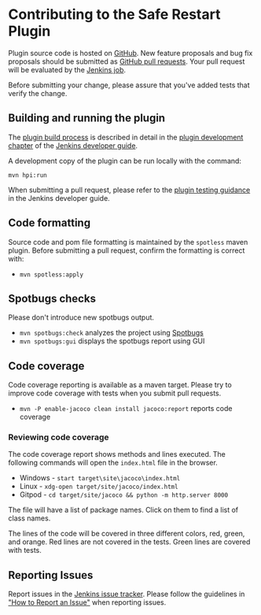 # Contributing to the Safe Restart Plugin

Plugin source code is hosted on [GitHub](https://github.com/jenkinsci/saferestart-plugin).
New feature proposals and bug fix proposals should be submitted as [GitHub pull requests](https://help.github.com/articles/creating-a-pull-request).
Your pull request will be evaluated by the [Jenkins job](https://ci.jenkins.io/job/Plugins/job/saferestart-plugin/).

Before submitting your change, please assure that you've added tests that verify the change.

## Building and running the plugin

The [plugin build process](https://www.jenkins.io/doc/developer/plugin-development/build-process/) is described in detail in the [plugin development chapter](https://www.jenkins.io/doc/developer/plugin-development/) of the [Jenkins developer guide](https://www.jenkins.io/doc/developer/).

A development copy of the plugin can be run locally with the command:

```
mvn hpi:run
```

When submitting a pull request, please refer to the [plugin testing guidance](https://www.jenkins.io/doc/developer/plugin-development/plugin-release-tips/) in the Jenkins developer guide.

## Code formatting

Source code and pom file formatting is maintained by the `spotless` maven plugin.
Before submitting a pull request, confirm the formatting is correct with:

* `mvn spotless:apply`

## Spotbugs checks

Please don't introduce new spotbugs output.

* `mvn spotbugs:check` analyzes the project using [Spotbugs](https://spotbugs.github.io)
* `mvn spotbugs:gui` displays the spotbugs report using GUI

## Code coverage

Code coverage reporting is available as a maven target.
Please try to improve code coverage with tests when you submit pull requests.

* `mvn -P enable-jacoco clean install jacoco:report` reports code coverage

### Reviewing code coverage

The code coverage report shows methods and lines executed.
The following commands will open the `index.html` file in the browser.

* Windows - `start target\site\jacoco\index.html`
* Linux - `xdg-open target/site/jacoco/index.html`
* Gitpod - `cd target/site/jacoco && python -m http.server 8000`

The file will have a list of package names.
Click on them to find a list of class names.

The lines of the code will be covered in three different colors, red, green, and orange.
Red lines are not covered in the tests.
Green lines are covered with tests.

## Reporting Issues

Report issues in the [Jenkins issue tracker](https://www.jenkins.io/participate/report-issue/redirect/#16072).
Please follow the guidelines in ["How to Report an Issue"](https://www.jenkins.io/participate/report-issue/) when reporting issues.
